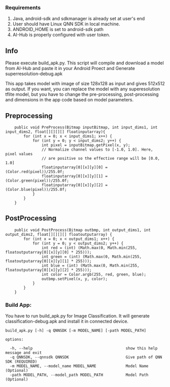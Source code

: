 ### Requirements

1. Java, android-sdk and sdkmanager is already set at user's end
2. User should have Linux QNN SDK in local machine.
3. ANDROID_HOME is set to android-sdk path
4. AI-Hub is properly configured with user token.


## Info
Please execute build_apk.py. This script will compile and download a model from AI-Hub and paste it in your Android Proect and Generate superresolution-debug.apk

This app takes model with image of size 128x128 as input and gives 512x512 as output. If you want, you can replace the model with any superesolution tflite model, but you have to change the pre-processing, post-processing and dimensions in the app code based on model parameters.


## Preprocessing


```
    public void PreProcess(Bitmap inputBitmap, int input_dims1, int input_dims2, float[][][][] floatinputarray){
        for (int x = 0; x < input_dims1; x++) {
            for (int y = 0; y < input_dims2; y++) {
                int pixel = inputBitmap.getPixel(x, y);
                // Normalize channel values to [-1.0, 1.0]. Here, pixel values
                // are positive so the effective range will be [0.0, 1.0]
                floatinputarray[0][x][y][0] = (Color.red(pixel))/255.0f;
                floatinputarray[0][x][y][1] = (Color.green(pixel))/255.0f;
                floatinputarray[0][x][y][2] = (Color.blue(pixel))/255.0f;
            }
        }
    }
```


## PostProcessing


```
    public void PostProcess(Bitmap outbmp, int output_dims1, int output_dims2, float[][][][] floatoutputarray) {
        for (int x = 0; x < output_dims1; x++) {
            for (int y = 0; y < output_dims2; y++) {
                int red = (int) (Math.max(0, Math.min(255, floatoutputarray[0][x][y][0] * 255)));
                int green = (int) (Math.max(0, Math.min(255, floatoutputarray[0][x][y][1] * 255)));
                int blue = (int) (Math.max(0, Math.min(255, floatoutputarray[0][x][y][2] * 255)));
                int color = Color.argb(255, red, green, blue);
                outbmp.setPixel(x, y, color);
            }
        }
    }
```

### Build App:

You have to run build_apk.py for Image Classification. It will generate classification-debug.apk and install it in connected device.


    build_apk.py [-h] -q QNNSDK [-m MODEL_NAME] [-path MODEL_PATH]

```
options:

  -h, --help                                         show this help message and exit
  -q QNNSDK, --qnnsdk QNNSDK                         Give path of QNN SDK (REQUIRED)
  -m MODEL_NAME, --model_name MODEL_NAME             Model Name (Optional)
  -path MODEL_PATH, --model_path MODEL_PATH          Model Path (Optional)

```
